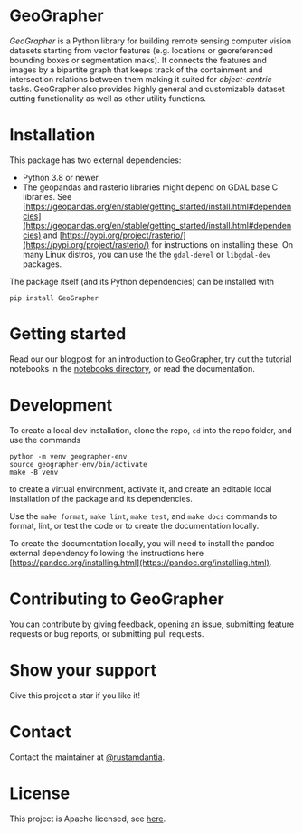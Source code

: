 # GeoGrapher

*GeoGrapher* is a Python library for building remote sensing
computer vision datasets starting from vector features
(e.g. locations or georeferenced bounding boxes or segmentation maks).
It connects the features and images by a bipartite graph that keeps
track of the containment and intersection relations between them making
it suited for *object-centric* tasks. GeoGrapher also provides highly
general and customizable dataset cutting functionality as well as other
utility functions.

# Installation
This package has two external dependencies:
- Python 3.8 or newer.
- The geopandas and rasterio libraries might depend on GDAL base C libraries.
See [https://geopandas.org/en/stable/getting_started/install.html#dependencies](https://geopandas.org/en/stable/getting_started/install.html#dependencies)
and [https://pypi.org/project/rasterio/](https://pypi.org/project/rasterio/)
for instructions on installing these. On many Linux distros, you can use the
the `gdal-devel` or `libgdal-dev` packages.

The package itself (and its Python dependencies) can be installed with

```
pip install GeoGrapher
```

# Getting started
Read our our blogpost for an introduction to GeoGrapher, try out the tutorial
notebooks in the [notebooks directory](https://github.com/dida-do/GeoGrapher/tree/main/notebooks),
or read the documentation.

# Development
To create a local dev installation, clone the repo, `cd` into the repo folder,
and use the commands

```
python -m venv geographer-env
source geographer-env/bin/activate
make -B venv
```

to create a virtual environment, activate it, and create an editable local installation
of the package and its dependencies.

Use the `make format`, `make lint`, `make test`, and `make docs` commands to format,
lint, or test the code or to create the documentation locally.

To create the documentation locally, you will need to install
the pandoc external dependency following the instructions here
[https://pandoc.org/installing.html](https://pandoc.org/installing.html).

# Contributing to GeoGrapher
You can contribute by giving feedback, opening an issue, submitting
feature requests or bug reports, or submitting pull requests.

# Show your support
Give this project a star if you like it!

# Contact
Contact the maintainer at [@rustamdantia](https://github.com/rustamdantia).

# License
This project is Apache licensed, see [here](LICENSE).
